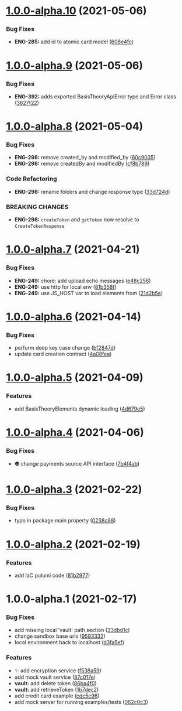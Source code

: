 # [1.0.0-alpha.10](https://github.com/Basis-Theory/basis-theory-js/compare/v1.0.0-alpha.9...v1.0.0-alpha.10) (2021-05-06)


### Bug Fixes

* **ENG-285:** add id to atomic card model ([608e4fc](https://github.com/Basis-Theory/basis-theory-js/commit/608e4fc2e24cfe859723179796ec0734a6a715a6))

# [1.0.0-alpha.9](https://github.com/Basis-Theory/basis-theory-js/compare/v1.0.0-alpha.8...v1.0.0-alpha.9) (2021-05-06)


### Bug Fixes

* **ENG-392:** adds exported BasisTheoryApiError type and Error class ([3627f22](https://github.com/Basis-Theory/basis-theory-js/commit/3627f2233247b70947fc4f42f5c0cadfa344d788))

# [1.0.0-alpha.8](https://github.com/Basis-Theory/basis-theory-js/compare/v1.0.0-alpha.7...v1.0.0-alpha.8) (2021-05-04)


### Bug Fixes

* **ENG-298:** remove created_by and modified_by ([60c9035](https://github.com/Basis-Theory/basis-theory-js/commit/60c903520eaf46357dae6abc2f48237995dc32af))
* **ENG-298:** remove createdBy and modifiedBy ([cf8b789](https://github.com/Basis-Theory/basis-theory-js/commit/cf8b789551fe9d9b1739841c87e48ab61e54f6f9))


### Code Refactoring

* **ENG-298:** rename folders and change response type ([33d724d](https://github.com/Basis-Theory/basis-theory-js/commit/33d724da7ce3616dbc5aa47df6852c1e5d7dcc0f))


### BREAKING CHANGES

* **ENG-298:** `createToken` and `getToken` now resolve to `CreateTokenResponse`

# [1.0.0-alpha.7](https://github.com/Basis-Theory/basis-theory-js/compare/v1.0.0-alpha.6...v1.0.0-alpha.7) (2021-04-21)


### Bug Fixes

* **ENG-249:** chore: add upload echo messages ([e48c256](https://github.com/Basis-Theory/basis-theory-js/commit/e48c256e7399b670f9837cf109cbe194eb36e4af))
* **ENG-249:** use http for local env ([81b358f](https://github.com/Basis-Theory/basis-theory-js/commit/81b358f8a2b56296f05f69df204001a727611048))
* **ENG-249:** use JS_HOST var to load elements from ([21d2b5e](https://github.com/Basis-Theory/basis-theory-js/commit/21d2b5eefa6a9a96d682571889e0c78e26f00c15))

# [1.0.0-alpha.6](https://github.com/Basis-Theory/basis-theory-js/compare/v1.0.0-alpha.5...v1.0.0-alpha.6) (2021-04-14)


### Bug Fixes

* perform deep key case change ([bf2847d](https://github.com/Basis-Theory/basis-theory-js/commit/bf2847dfaf7306394486884d1a37790e6d3a29d7))
* update card creation contract ([4a08fea](https://github.com/Basis-Theory/basis-theory-js/commit/4a08feab5b0cbb4f5570dbd1d80edf8767100e7d))

# [1.0.0-alpha.5](https://github.com/Basis-Theory/basis-theory-js/compare/v1.0.0-alpha.4...v1.0.0-alpha.5) (2021-04-09)


### Features

* add BasisTheoryElements dynamic loading ([4d679e5](https://github.com/Basis-Theory/basis-theory-js/commit/4d679e5af667c29cf031a473e53367e63b84fd15))

# [1.0.0-alpha.4](https://github.com/Basis-Theory/basis-theory-js/compare/v1.0.0-alpha.3...v1.0.0-alpha.4) (2021-04-06)


### Bug Fixes

* :alien: change payments source API interface ([7b4f4ab](https://github.com/Basis-Theory/basis-theory-js/commit/7b4f4ab84ff9668549aea854d4685789f0176630))

# [1.0.0-alpha.3](https://github.com/Basis-Theory/basis-theory-js/compare/v1.0.0-alpha.2...v1.0.0-alpha.3) (2021-02-22)


### Bug Fixes

* typo in package main property ([0238c88](https://github.com/Basis-Theory/basis-theory-js/commit/0238c88cf2ff4d761dc7b91eebf2ad59ff43639d))

# [1.0.0-alpha.2](https://github.com/Basis-Theory/basis-theory-js/compare/v1.0.0-alpha.1...v1.0.0-alpha.2) (2021-02-19)


### Features

* add IaC pulumi code ([81b2977](https://github.com/Basis-Theory/basis-theory-js/commit/81b29777814f569659228f5f05e3276a78419de0))

# 1.0.0-alpha.1 (2021-02-17)


### Bug Fixes

* add missing local 'vault' path section ([33dbd1c](https://github.com/Basis-Theory/basis-theory-js/commit/33dbd1c7f333fb314d76159e439f050d28579ef4))
* change sandbox base urls ([9593332](https://github.com/Basis-Theory/basis-theory-js/commit/95933324bec6e3be84b46ddf312e08f42420a317))
* local environment back to localhost ([d3fa5ef](https://github.com/Basis-Theory/basis-theory-js/commit/d3fa5eff51a1a555e07a904a034ae9fb026be568))


### Features

* :sparkles: add encryption service ([f538a59](https://github.com/Basis-Theory/basis-theory-js/commit/f538a59326b118351978e3288313624a4e2dd123))
* add mock vault service ([87c017e](https://github.com/Basis-Theory/basis-theory-js/commit/87c017e0a67a8c4ed0d28e01269853ca785e1e41))
* **vault:** add delete token ([86ba4f0](https://github.com/Basis-Theory/basis-theory-js/commit/86ba4f09c49f23f1038a071a9c1bf3fb14be13cb))
* **vault:** add retrieveToken ([1b7dec2](https://github.com/Basis-Theory/basis-theory-js/commit/1b7dec29a36ea3e7b4b0c073864f56e317d0ec20))
* add credit card example ([cdc5c96](https://github.com/Basis-Theory/basis-theory-js/commit/cdc5c960564ab822e25cce9db721bffb9a89699c))
* add mock server for running examples/tests ([062c0c3](https://github.com/Basis-Theory/basis-theory-js/commit/062c0c3500660be03f1277b7bb26b990229df8de))
